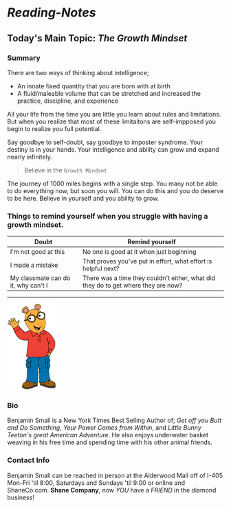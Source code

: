 # ***Reading-Notes***

## **Today's Main Topic:** *The Growth Mindset*

### **Summary**

There are two ways of thinking about intelligence;

- An innate fixed quantity that you are born with at birth
- A fluid/maleable volume that can be stretched and increased the practice, discipline, and experience

All your life from the time you are little you learn about rules and limitations. But when you realize that most of these limitaitons are self-impposed you begin to realize you full potential.

Say goodbye to self-doubt, say goodbye to imposter syndrome. Your destiny is in your hands. Your intelligence and ability can grow and expand nearly infinitely.  

> Believe in the `Growth Mindset`  

The journey of 1000 miles begins with a single step. You many not be able to do everything now, but soon you will. You can do this and you do deserve to be here. Believe in yourself and you ability to grow.

### **Things to remind yourself when you struggle with having a growth mindset.**

| Doubt | Remind yourself |
| ----- | --------------- |
| I'm not good at this | No one is good at it when just beginning |
| I made a mistake | That proves you've put in effort, what effort is helpful next? |
| My classmate can do it, why can't I | There was a time they couldn't either, what did they do to get where they are now? |

---

<img src="/Arthur.png" alt="Photo of Benjamin Small" title="Most Recent photo of Benjamin Small" height="200">

### **Bio**

Benjamin Small is a New York Times Best Selling Author of; *Get off you Butt and Do Something*, *Your Power Comes from Within*, and *Little Bunny Teeton's great American Adventure*. He also enjoys underwater basket weaving in his free time and spending time with his other animal friends.

### **Contact Info**

Benjamin Small can be reached in person at the Alderwood Mall off of I-405 Mon-Fri 'til 8:00, Saturdays and Sundays 'til 9:00 or online and ShaneCo.com. **Shane Company**, now *YOU* have a *FRIEND* in the diamond business!
